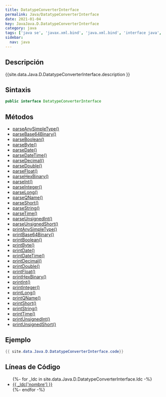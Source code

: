 ```yaml
---
title: DatatypeConverterInterface
permalink: Java/DatatypeConverterInterface
date: 2021-01-04
key: JavaJava.D.DatatypeConverterInterface
category: java
tags: ['java se', 'javax.xml.bind', 'java.xml.bind', 'interface java', 'Java 1.6', 'JAXB Java 1.0']
sidebar: 
  nav: java
---
```


## Descripción
{{site.data.Java.D.DatatypeConverterInterface.description }}

## Sintaxis
~~~java
public interface DatatypeConverterInterface
~~~

## Métodos
* [parseAnySimpleType()](/Java/DatatypeConverterInterface/parseAnySimpleType)
* [parseBase64Binary()](/Java/DatatypeConverterInterface/parseBase64Binary)
* [parseBoolean()](/Java/DatatypeConverterInterface/parseBoolean)
* [parseByte()](/Java/DatatypeConverterInterface/parseByte)
* [parseDate()](/Java/DatatypeConverterInterface/parseDate)
* [parseDateTime()](/Java/DatatypeConverterInterface/parseDateTime)
* [parseDecimal()](/Java/DatatypeConverterInterface/parseDecimal)
* [parseDouble()](/Java/DatatypeConverterInterface/parseDouble)
* [parseFloat()](/Java/DatatypeConverterInterface/parseFloat)
* [parseHexBinary()](/Java/DatatypeConverterInterface/parseHexBinary)
* [parseInt()](/Java/DatatypeConverterInterface/parseInt)
* [parseInteger()](/Java/DatatypeConverterInterface/parseInteger)
* [parseLong()](/Java/DatatypeConverterInterface/parseLong)
* [parseQName()](/Java/DatatypeConverterInterface/parseQName)
* [parseShort()](/Java/DatatypeConverterInterface/parseShort)
* [parseString()](/Java/DatatypeConverterInterface/parseString)
* [parseTime()](/Java/DatatypeConverterInterface/parseTime)
* [parseUnsignedInt()](/Java/DatatypeConverterInterface/parseUnsignedInt)
* [parseUnsignedShort()](/Java/DatatypeConverterInterface/parseUnsignedShort)
* [printAnySimpleType()](/Java/DatatypeConverterInterface/printAnySimpleType)
* [printBase64Binary()](/Java/DatatypeConverterInterface/printBase64Binary)
* [printBoolean()](/Java/DatatypeConverterInterface/printBoolean)
* [printByte()](/Java/DatatypeConverterInterface/printByte)
* [printDate()](/Java/DatatypeConverterInterface/printDate)
* [printDateTime()](/Java/DatatypeConverterInterface/printDateTime)
* [printDecimal()](/Java/DatatypeConverterInterface/printDecimal)
* [printDouble()](/Java/DatatypeConverterInterface/printDouble)
* [printFloat()](/Java/DatatypeConverterInterface/printFloat)
* [printHexBinary()](/Java/DatatypeConverterInterface/printHexBinary)
* [printInt()](/Java/DatatypeConverterInterface/printInt)
* [printInteger()](/Java/DatatypeConverterInterface/printInteger)
* [printLong()](/Java/DatatypeConverterInterface/printLong)
* [printQName()](/Java/DatatypeConverterInterface/printQName)
* [printShort()](/Java/DatatypeConverterInterface/printShort)
* [printString()](/Java/DatatypeConverterInterface/printString)
* [printTime()](/Java/DatatypeConverterInterface/printTime)
* [printUnsignedInt()](/Java/DatatypeConverterInterface/printUnsignedInt)
* [printUnsignedShort()](/Java/DatatypeConverterInterface/printUnsignedShort)

## Ejemplo
~~~java
{{ site.data.Java.D.DatatypeConverterInterface.code}}
~~~

## Líneas de Código
<ul>
{%- for _ldc in site.data.Java.D.DatatypeConverterInterface.ldc -%}
   <li>
       <a href="{{_ldc['url'] }}">{{ _ldc['nombre'] }}</a>
   </li>
{%- endfor -%}
</ul>
